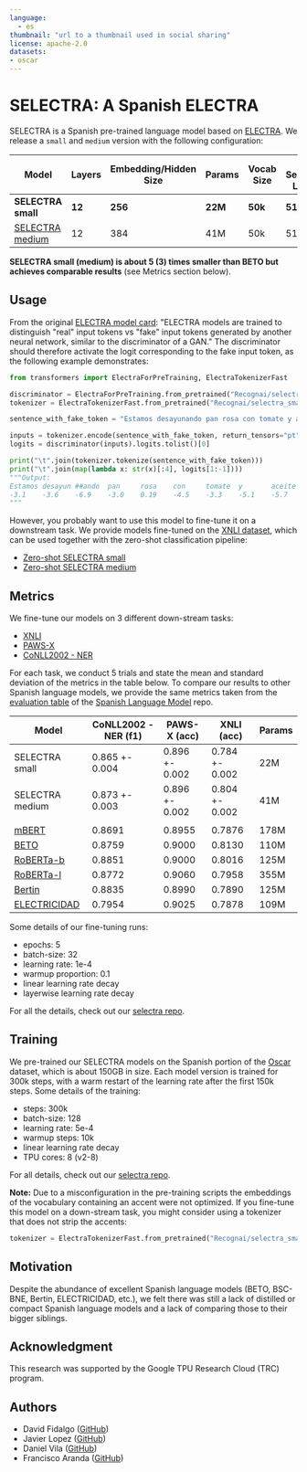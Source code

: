 ```yaml
---
language: 
  - es
thumbnail: "url to a thumbnail used in social sharing"
license: apache-2.0
datasets:
- oscar
---
```


# SELECTRA: A Spanish ELECTRA

SELECTRA is a Spanish pre-trained language model based on [ELECTRA](https://github.com/google-research/electra).
We release a `small` and `medium` version with the following configuration:

| Model | Layers | Embedding/Hidden Size | Params | Vocab Size | Max Sequence Length | Cased |
| --- | --- | --- | --- | ---  | --- | --- |
| **SELECTRA small** | **12** | **256** | **22M** | **50k** | **512** | **True** |
| [SELECTRA medium](https://huggingface.co/Recognai/selectra_medium) | 12 | 384 | 41M | 50k | 512 | True |

**SELECTRA small (medium) is about 5 (3) times smaller than BETO but achieves comparable results** (see Metrics section below).

## Usage

From the original [ELECTRA model card](https://huggingface.co/google/electra-small-discriminator): "ELECTRA models are trained to distinguish "real" input tokens vs "fake" input tokens generated by another neural network, similar to the discriminator of a GAN."
The discriminator should therefore activate the logit corresponding to the fake input token, as the following example demonstrates:

```python
from transformers import ElectraForPreTraining, ElectraTokenizerFast

discriminator = ElectraForPreTraining.from_pretrained("Recognai/selectra_small")
tokenizer = ElectraTokenizerFast.from_pretrained("Recognai/selectra_small")

sentence_with_fake_token = "Estamos desayunando pan rosa con tomate y aceite de oliva."

inputs = tokenizer.encode(sentence_with_fake_token, return_tensors="pt")
logits = discriminator(inputs).logits.tolist()[0]

print("\t".join(tokenizer.tokenize(sentence_with_fake_token)))
print("\t".join(map(lambda x: str(x)[:4], logits[1:-1])))
"""Output:
Estamos desayun ##ando  pan     rosa    con     tomate  y       aceite  de      oliva   .
-3.1    -3.6    -6.9    -3.0    0.19    -4.5    -3.3    -5.1    -5.7    -7.7    -4.4    -4.2
"""
```

However, you probably want to use this model to fine-tune it on a downstream task.
We provide models fine-tuned on the [XNLI dataset](https://huggingface.co/datasets/xnli), which can be used together with the zero-shot classification pipeline:

- [Zero-shot SELECTRA small](https://huggingface.co/Recognai/zeroshot_selectra_small)
- [Zero-shot SELECTRA medium](https://huggingface.co/Recognai/zeroshot_selectra_medium)

## Metrics

We fine-tune our models on 3 different down-stream tasks:

 - [XNLI](https://huggingface.co/datasets/xnli)
 - [PAWS-X](https://huggingface.co/datasets/paws-x)
 - [CoNLL2002 - NER](https://huggingface.co/datasets/conll2002)
 
For each task, we conduct 5 trials and state the mean and standard deviation of the metrics in the table below.
To compare our results to other Spanish language models, we provide the same metrics taken from the [evaluation table](https://github.com/PlanTL-SANIDAD/lm-spanish#evaluation-) of the [Spanish Language Model](https://github.com/PlanTL-SANIDAD/lm-spanish) repo.

| Model | CoNLL2002 - NER (f1) | PAWS-X (acc) | XNLI (acc) | Params |
| --- | --- | --- | --- | --- |
| SELECTRA small | 0.865 +- 0.004 | 0.896 +- 0.002 | 0.784 +- 0.002 | 22M |
| SELECTRA medium | 0.873 +- 0.003 | 0.896 +- 0.002 | 0.804 +- 0.002 | 41M |
|  |  |  |  |  |
| [mBERT](https://huggingface.co/bert-base-multilingual-cased) | 0.8691 | 0.8955 | 0.7876 | 178M |
| [BETO](https://huggingface.co/dccuchile/bert-base-spanish-wwm-cased) | 0.8759 | 0.9000 | 0.8130 | 110M |
| [RoBERTa-b](https://huggingface.co/BSC-TeMU/roberta-base-bne) | 0.8851 | 0.9000 | 0.8016 | 125M |
| [RoBERTa-l](https://huggingface.co/BSC-TeMU/roberta-large-bne) | 0.8772 | 0.9060 | 0.7958 | 355M |
| [Bertin](https://huggingface.co/bertin-project/bertin-roberta-base-spanish/tree/v1-512) | 0.8835 | 0.8990 | 0.7890 | 125M |
| [ELECTRICIDAD](https://huggingface.co/mrm8488/electricidad-base-discriminator) | 0.7954 | 0.9025 | 0.7878 | 109M |

Some details of our fine-tuning runs:
- epochs: 5
- batch-size: 32
- learning rate: 1e-4
- warmup proportion: 0.1
- linear learning rate decay
- layerwise learning rate decay

For all the details, check out our [selectra repo](https://github.com/recognai/selectra).

## Training  

We pre-trained our SELECTRA models on the Spanish portion of the [Oscar](https://huggingface.co/datasets/oscar) dataset, which is about 150GB in size.
Each model version is trained for 300k steps, with a warm restart of the learning rate after the first 150k steps.
Some details of the training:
- steps: 300k
- batch-size: 128
- learning rate: 5e-4
- warmup steps: 10k
- linear learning rate decay
- TPU cores: 8 (v2-8)

For all details, check out our [selectra repo](https://github.com/recognai/selectra).

**Note:** Due to a misconfiguration in the pre-training scripts the embeddings of the vocabulary containing an accent were not optimized. If you fine-tune this model on a down-stream task, you might consider using a tokenizer that does not strip the accents:
```python
tokenizer = ElectraTokenizerFast.from_pretrained("Recognai/selectra_small", strip_accents=False)
```

## Motivation

Despite the abundance of excellent Spanish language models (BETO, BSC-BNE, Bertin, ELECTRICIDAD, etc.), we felt there was still a lack of distilled or compact Spanish language models and a lack of comparing those to their bigger siblings.

## Acknowledgment

This research was supported by the Google TPU Research Cloud (TRC) program.

## Authors

- David Fidalgo ([GitHub](https://github.com/dcfidalgo))
- Javier Lopez ([GitHub](https://github.com/javispp))
- Daniel Vila ([GitHub](https://github.com/dvsrepo))
- Francisco Aranda ([GitHub](https://github.com/frascuchon))